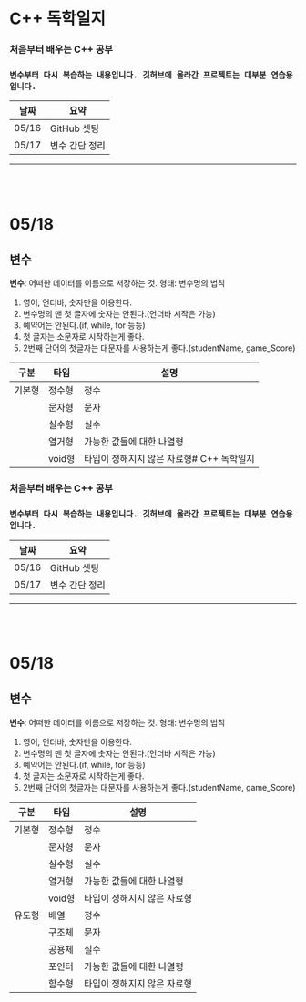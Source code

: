 # C++ 독학일지
### 처음부터 배우는 C++ 공부
### ```변수부터 다시 복습하는 내용입니다. 깃허브에 올라간 프로젝트는 대부분 연습용입니다.```
| 날짜 | 요약 |
|------|------|
|05/16|GitHub 셋팅|
|05/17|변수 간단 정리|
---
<br><br>
# 05/18
## 변수
**변수**: 어떠한 데이터를 이름으로 저장하는 것.
형태:
변수명의 법칙
1. 영어, 언더바, 숫자만을 이용한다.
2. 변수명의 맨 첫 글자에 숫자는 안된다.(언더바 시작은 가능)
3. 예약어는 안된다.(if, while, for 등등)
4. 첫 글자는 소문자로 시작하는게 좋다.
5. 2번째 단어의 첫글자는 대문자를 사용하는게 좋다.(studentName, game_Score)

|구분|타입|설명|
|----|----|----|
|기본형|정수형|정수|
||문자형|문자|
||실수형|실수|
||열거형|가능한 값들에 대한 나열형|
||void형|타입이 정해지지 않은 자료형# C++ 독학일지
### 처음부터 배우는 C++ 공부
### ```변수부터 다시 복습하는 내용입니다. 깃허브에 올라간 프로젝트는 대부분 연습용입니다.```
| 날짜 | 요약 |
|------|------|
|05/16|GitHub 셋팅|
|05/17|변수 간단 정리|
---
<br><br>
# 05/18
## 변수
**변수**: 어떠한 데이터를 이름으로 저장하는 것.
형태:
변수명의 법칙
1. 영어, 언더바, 숫자만을 이용한다.
2. 변수명의 맨 첫 글자에 숫자는 안된다.(언더바 시작은 가능)
3. 예약어는 안된다.(if, while, for 등등)
4. 첫 글자는 소문자로 시작하는게 좋다.
5. 2번째 단어의 첫글자는 대문자를 사용하는게 좋다.(studentName, game_Score)

|구분|타입|설명|
|----|----|----|
|기본형|정수형|정수|
||문자형|문자|
||실수형|실수|
||열거형|가능한 값들에 대한 나열형|
||void형|타입이 정해지지 않은 자료형|
|유도형|배열|정수|
||구조체|문자|
||공용체|실수|
||포인터|가능한 값들에 대한 나열형|
||함수형|타입이 정해지지 않은 자료형|
